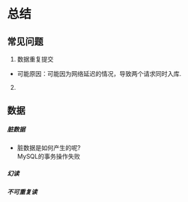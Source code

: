 # 总结

## 常见问题
1. 数据重复提交  
- 可能原因：可能因为网络延迟的情况，导致两个请求同时入库.

2. 

## 数据
##### 脏数据
- 脏数据是如何产生的呢?   
MySQL的事务操作失败

##### 幻读


##### 不可重复读
